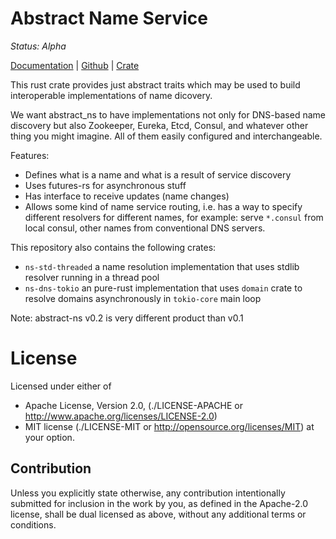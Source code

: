 Abstract Name Service
=====================

*Status: Alpha*

[Documentation](https://docs.rs/abstract-ns) |
[Github](https://github.com/tailhook/abstract-ns) |
[Crate](https://crates.io/crates/abstract-ns)

This rust crate provides just abstract traits which may be used to build
interoperable implementations of name dicovery.

We want abstract_ns to have implementations not only for DNS-based name
discovery but also Zookeeper, Eureka, Etcd, Consul, and whatever other thing
you might imagine. All of them easily configured and interchangeable.

Features:

* Defines what is a name and what is a result of service discovery
* Uses futures-rs for asynchronous stuff
* Has interface to receive updates (name changes)
* Allows some kind of name service routing, i.e. has a way to specify different
  resolvers for different names, for example: serve `*.consul` from local
  consul, other names from conventional DNS servers.

This repository also contains the following crates:

* ``ns-std-threaded`` a name resolution implementation that uses stdlib
  resolver running in a thread pool
* ``ns-dns-tokio`` an pure-rust implementation that uses ``domain`` crate to
  resolve domains asynchronously in ``tokio-core`` main loop

Note: abstract-ns v0.2 is very different product than v0.1


License
=======

Licensed under either of

* Apache License, Version 2.0,
  (./LICENSE-APACHE or http://www.apache.org/licenses/LICENSE-2.0)
* MIT license (./LICENSE-MIT or http://opensource.org/licenses/MIT)
  at your option.

Contribution
------------

Unless you explicitly state otherwise, any contribution intentionally
submitted for inclusion in the work by you, as defined in the Apache-2.0
license, shall be dual licensed as above, without any additional terms or
conditions.

